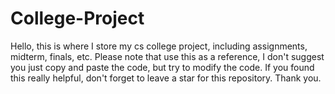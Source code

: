# College-Project
Hello, this is where I store my cs college project, including assignments, midterm, finals, etc.
Please note that use this as a reference, I don't suggest you just copy and paste the code, but try to modify the code.
If you found this really helpful, don't forget to leave a star for this repository.
Thank you.
